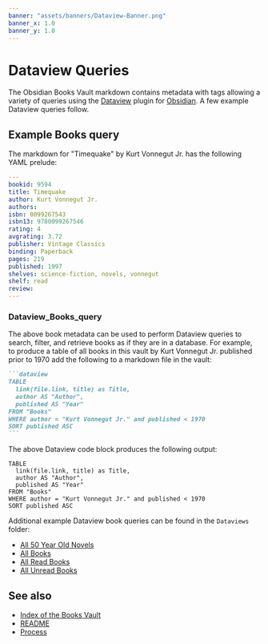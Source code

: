 ```yaml
---
banner: "assets/banners/Dataview-Banner.png"
banner_x: 1.0
banner_y: 1.0
---
```


# Dataview Queries

The Obsidian Books Vault markdown contains metadata with tags allowing a variety of queries using the [Dataview](https://blacksmithgu.github.io/obsidian-dataview/) plugin for [Obsidian](https://obsidian.md/). A few example Dataview queries follow.

## Example Books query

The markdown for "Timequake" by Kurt Vonnegut Jr. has the following YAML prelude:

```yaml
---
bookid: 9594
title: Timequake
author: Kurt Vonnegut Jr.
authors: 
isbn: 0099267543
isbn13: 9780099267546
rating: 4
avgrating: 3.72
publisher: Vintage Classics
binding: Paperback
pages: 219
published: 1997
shelves: science-fiction, novels, vonnegut
shelf: read
review: 
---
```

### Dataview_Books_query

The above book metadata can be used to perform Dataview queries to search, filter, and retrieve books as if they are in a database. For example, to produce a table of all books in this vault by Kurt Vonnegut Jr. published prior to 1970 add the following to a markdown file in the vault:

````markdown
```dataview
TABLE
  link(file.link, title) as Title,
  author AS "Author",
  published AS "Year"
FROM "Books"
WHERE author = "Kurt Vonnegut Jr." and published < 1970
SORT published ASC
```
````

The above Dataview code block produces the following output:

```dataview
TABLE
  link(file.link, title) as Title,
  author AS "Author",
  published AS "Year"
FROM "Books"
WHERE author = "Kurt Vonnegut Jr." and published < 1970
SORT published ASC
```

Additional example Dataview book queries can be found in the `Dataviews` folder:

- [All 50 Year Old Novels](Dataviews/All_50_Year_Old_Novels.md)
- [All Books](Dataviews/All_Books.md)
- [All Read Books](Dataviews/All_Read_Books.md)
- [All Unread Books](Dataviews/All_Unread_Books.md)

## See also

- [Index of the Books Vault](Books_Index.md)
- [README](README.md)
- [Process](Process.md)
